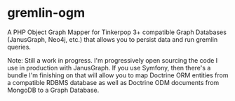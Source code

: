 # gremlin-ogm
A PHP Object Graph Mapper for Tinkerpop 3+ compatible Graph Databases (JanusGraph, Neo4j, etc.) that allows you to persist data and run gremlin queries.

Note: Still a work in progress. I'm progressively open sourcing the code I use in production with JanusGraph. If you use Symfony, then there's a bundle I'm finishing on that will allow you to map Doctrine ORM entities from a compatible RDBMS database as well as Doctrine ODM documents from MongoDB to a Graph Database.